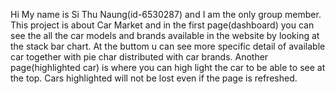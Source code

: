 Hi My name is Si Thu Naung(id-6530287) and I am the only group member.
This project is about Car Market and in the first page(dashboard) you can see the all the car models and brands available in the website by looking at the stack bar chart.
At the buttom u can see more specific detail of available car together with pie char distributed with car brands.
Another page(highlighted car) is where you can high light the car to be able to see at the top.
Cars highlighted will not be lost even if the page is refreshed.

